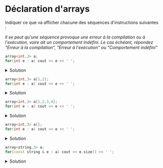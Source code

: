 # Déclaration d'arrays

Indiquer ce que va afficher chacune des séquences d'instructions suivantes :

_Il se peut qu'une séquence provoque une erreur à la compilation ou à l'exécution, voire ait un comportement indéfini. Le cas échéant, répondez "Erreur à la compilation", "Erreur à l'exécution" ou "Comportement indéfini"_

~~~cpp
array<int,3> a;
for(int e : a) cout << e << ' ';
~~~
<details>
<summary>Solution</summary>
Le contenu de a est indéterminé 
</details>

~~~cpp
array<int,3> a{1,2};
for(int e : a) cout << e << ' ';
~~~
<details>
<summary>Solution</summary>

~~~
1 2 0 
~~~
</details>

~~~cpp
array<int,3> a{1,2,3,4};
for(int e : a) cout << e << ' ';
~~~
<details>
<summary>Solution</summary>
Erreur à la compilation
</details>

~~~cpp
array<int,3> a{};
for(int e : a) cout << e << ' ';
~~~
<details>
<summary>Solution</summary>

~~~
0 0 0
~~~
</details>

~~~cpp
array<string,3> a;
for(const string & e : a) cout << e.size() << ' ';
~~~
<details>
<summary>Solution</summary>

~~~
0 0 0
~~~

Le comportement est déterminé. Un array de string est toujours initialisé
</details>

